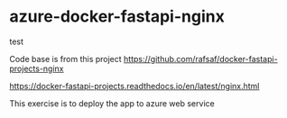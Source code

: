 # azure-docker-fastapi-nginx

test

Code base is from this project
<https://github.com/rafsaf/docker-fastapi-projects-nginx>

<https://docker-fastapi-projects.readthedocs.io/en/latest/nginx.html>

This exercise is to deploy the app to azure web service
